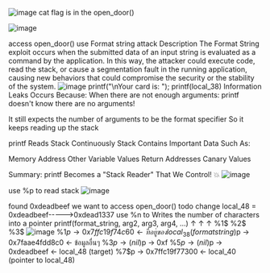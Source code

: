 ![image](https://github.com/user-attachments/assets/65a31a5d-46d6-45d1-8cd5-471c9c51e2f4)
cat flag is in the open_door()

![image](https://github.com/user-attachments/assets/006bb54f-72c6-4058-87fd-11a35719c698)

access open_door() use Format string attack 
Description
The Format String exploit occurs when the submitted data of an input string is evaluated as a command by the application. In this way, the attacker could execute code, read the stack, or cause a segmentation fault in the running application, causing new behaviors that could compromise the security or the stability of the system.
![image](https://github.com/user-attachments/assets/12771037-f152-45bb-bda6-5732bf091ee6)
  printf("\nYour card is: ");
  printf(local_38)
Information Leaks Occurs Because:
When there are not enough arguments:
printf doesn't know there are no arguments!

It still expects the number of arguments to be the format specifier
So it keeps reading up the stack

printf Reads Stack Continuously
Stack Contains Important Data Such As:

Memory Address
Other Variable Values
Return Addresses
Canary Values

Summary: printf Becomes a "Stack Reader" That We Control! 💥
![image](https://github.com/user-attachments/assets/26d2f946-ef18-4ba0-8de9-cd581813e3a4)


use %p to read stack
![image](https://github.com/user-attachments/assets/5fccff62-b267-44a2-a478-dbed40d029fe)

found 0xdeadbeef we want to access open_door()
todo change local_48 = 0xdeadbeef----->0xdead1337
use %n to Writes the number of characters into a pointer
printf(format_string, arg2, arg3, arg4, ...)
                  ↑     ↑     ↑
                %1$   %2$   %3$
![image](https://github.com/user-attachments/assets/b1ce3d9c-5bc6-4bad-9311-a039f1d53b5c)
%1$p → 0x7ffc19f74c60  ← ที่อยู่ของ local_38 (format string)
%2$p → 0x7faae4fdd8c0  ← ข้อมูลอื่นๆ
%3$p → (nil)
%4$p → 0xf
%5$p → (nil) 
%6$p → 0xdeadbeef      ← local_48 (target)
%7$p → 0x7ffc19f77300  ← local_40 (pointer to local_48)



